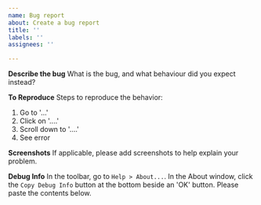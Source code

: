 ```yaml
---
name: Bug report
about: Create a bug report
title: ''
labels: ''
assignees: ''

---
```


**Describe the bug**
What is the bug, and what behaviour did you expect instead?

**To Reproduce**
Steps to reproduce the behavior:
1. Go to '...'
2. Click on '....'
3. Scroll down to '....'
4. See error

**Screenshots**
If applicable, please add screenshots to help explain your problem.

**Debug Info**
In the toolbar, go to `Help > About...`. In the About window, click the `Copy Debug Info` button at the bottom beside an 'OK' button. Please paste the contents below.
